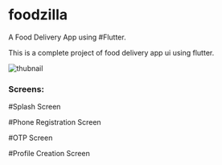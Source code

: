 # foodzilla

A Food Delivery App using #Flutter.

This is a complete project of food delivery app ui using flutter.

![thubnail](https://user-images.githubusercontent.com/70147892/127483213-8c907481-49ad-4fd5-a85c-6c79fa5ee36d.png)


### **Screens:**
#Splash Screen

#Phone Registration Screen

#OTP Screen

#Profile Creation Screen




